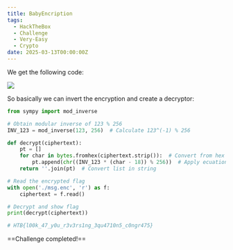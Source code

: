 ```yaml
---
title: BabyEncription
tags:
  - HackTheBox
  - Challenge
  - Very-Easy
  - Crypto
date: 2025-03-13T00:00:00Z
---
```

We get the following code:

![](Pasted%20image%2020250313235444.png)

So basically we can invert the encryption and create a decryptor:

```python
from sympy import mod_inverse

# Obtain modular inverse of 123 % 256
INV_123 = mod_inverse(123, 256)  # Calculate 123^(-1) % 256

def decrypt(ciphertext):
    pt = []
    for char in bytes.fromhex(ciphertext.strip()):  # Convert from hex to bytes
        pt.append(chr((INV_123 * (char - 18)) % 256))  # Apply ecuation
    return ''.join(pt)  # Convert list in string

# Read the encrypted flag
with open('./msg.enc', 'r') as f:
    ciphertext = f.read()

# Decrypt and show flag
print(decrypt(ciphertext))

# HTB{l00k_47_y0u_r3v3rs1ng_3qu4710n5_c0ngr475}
```

==Challenge completed!==